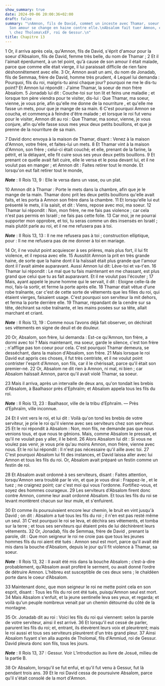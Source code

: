 ```yaml
---
show_summary: true
date: 2024-09-06 20:00:36+02:00
draft: false
summary: "\nAmnon, fils de David, commet un inceste avec Thamar, soeur d\u2019Absalom.\n\
  Son amour se change en haine contre elle.\nAbsalom fait tuer Amnon, et se sauve\
  \ chez Tholoma\xEF, roi de Gessur.\n"
title: Chapitre 13
---
```





1 Or, il arriva après cela, qu'Amnon, fils de David, s'éprit d'amour pour la soeur d'Absalom, fils de David, femme très belle, du nom de Thamar ; 2 Et il l'aimait éperdument, à un tel point, qu'à cause de son amour il était malade, parce que comme elle était vierge, il lui paraissait difficile de rien faire déshonnêtement avec elle. 3 Or, Amnon avait un ami, du nom de Jonadab, fils de Semmaa, frère de David, homme très prudent, 4 Lequel lui demanda : Pourquoi, fils du roi, maigris-tu ainsi chaque jour? pourquoi ne me le dis-tu point? Et Amnon lui répondit : J'aime Thamar, la soeur de mon frère Absalom. 5 Jonadab lui dit : Couche-toi sur ton lit et feins une maladie ; et lorsque ton père viendra pour te visiter, dis-lui : Que Thamar, ma soeur, vienne, je vous prie, afin qu'elle me donne de la nourriture , et qu'elle me fasse un mets, pour que je mange de sa main. 6 C'est pourquoi Amnon se coucha, et commença à feindre d'être malade ; et lorsque le roi fut venu pour le visiter, Amnon dit au roi : Que Thamar, ma soeur,
vienne, je vous conjure, afin qu'elle fasse sous mes yeux deux petits bouillons, et que je prenne de la nourriture de sa main.


7 David donc envoya à la maison de Thamar, disant : Venez à la maison d'Amnon, votre frère, et faites-lui un mets. 8 Et Thamar vint à la maison d'Amnon, son frère ; celui-ci était couché; et elle, prenant de la farine, la pétrit, et la délayant, elle fit cuire sous ses yeux deux petits bouillons. 9 Et prenant ce quelle avait fait cuire, elle le versa et le posa devant lui, et il ne voulut pas en manger ; et Amnon dit : Faites retirer tout le monde. Et lorsqu'on eut fait retirer tout le monde,

***Note*** :  II Rois 13, 9 : Elle le versa dans un vase, ou un plat.

10 Amnon dit à Thamar : Porte le mets dans la chambre, afin que je le mange de ta main. Thamar donc prit les deux petits bouillons qu'elle avait faits, et les porta à Amnon son frère dans la chambre. 11 Et lorsqu'elle lui eut présenté le mets, il la saisit, et dit : Viens, repose avec moi, ma soeur. 12 Thamar lui répondit : Non, mon frère, ne me fais pas violence ; car cela n'est pas permis en Israël ; ne fais pas cette folie. 13 Car moi, je ne pourrai supporter mon opprobre, et toi, tu seras comme un des insensés en Israël ; mais plutôt parle au roi, et il ne me refusera pas à toi.

***Note*** :  II Rois 13, 13 : Il ne me refusera pas à toi ; construction elliptique, pour : Il ne me refusera pas de me donner à toi en mariage.

14 Or, il ne voulut point acquiescer à ses prières, mais plus fort, il lui fit violence, et il reposa avec elle. 15 Aussitôt Amnon la prit en très grande haine, de sorte que la haine dont il la haïssait était plus grande que l'amour dont il l'avait aimée auparavant. Aussi Amnon lui dit: Lève-toi et va-t'en. 16 Thamar lui répondit : Le mal que tu fais maintenant en me chassant, est plus grand que celui que tu as fait auparavant. Et il ne voulut pas l'écouter ; 17 Mais, ayant appelé le jeune homme qui le servait, il dit : Eloigne celle-là de moi, fais-la sortir, et ferme la porte après elle. 18 Thamar était vêtue d'une robe traînante, car c'est de cette sorte de vêtements que les filles du roi, qui étaient vierges, faisaient usage. C'est pourquoi son serviteur la mit dehors, et ferma la porte derrière elle. 19 Thamar, répandant de la cendre sur sa tête, déchirant sa robe traînante, et les mains posées sur sa tête, allait marchant et criant.

***Note*** :  II Rois 13, 19 : Comme nous l’avons déjà fait observer, on déchirait ses vêtements en signe de deuil et de douleur.

20 Or, Absalom, son frère, lui demanda : Est-ce qu'Amnon, ton frère, a dormi avec toi ? Mais maintenant, ma soeur, garde le silence, c'est ton frère ; n'afflige pas ton coeur pour cela. C'est pourquoi Thamar demeura, se desséchant, dans la maison d'Absalom, son frère. 21 Mais lorsque le roi David eut appris ces choses, il fut très centriste, et il ne voulut point contrister l'esprit d'Amnon, son fils, car il le chérissait, parce qu'il était son premier-né. 22 Or, Absalom ne dit rien à Amnon, ni mal, ni bien ; car Absalom haïssait Amnon, parce qu'il avait violé Thamar, sa soeur.


23 Mais il arriva, après un intervalle de deux ans, qu'on tondait les brebis d'Absalom, à Baalhasor près d'Ephraïm; et Absalom appela tous les fils du roi.

***Note*** :  II Rois 13, 23 : Baalhasor, ville de la tribu d’Ephraïm. ― Près d’Ephraïm, ville inconnue.

24 Et il vint vers le roi, et lui dit : Voilà qu'on tond les brebis de votre serviteur, je prie le roi qu'il vienne avec ses serviteurs chez son serviteur. 25 Et le roi répondit à Absalom : Non, mon fils, ne demande pas que nous venions tous, et que nous te gênions. Mais, comme Absalom le pressait, et qu'il ne voulait pas y aller, il le bénit. 26 Alors Absalom lui dit : Si vous ne voulez pas venir, je vous prie qu'au moins Amnon, mon frère, vienne avec nous. Et le roi lui répondit : Il n'est pas nécessaire qu'il aille avec toi. 27 C'est pourquoi Absalom lui fit des instances, et David laissa aller avec lui Amnon et tous les fils du roi. Or, Absalom avait préparé un festin comme un festin de roi.


28 Et Absalom avait ordonné à ses serviteurs, disant : Faites attention, lorsqu'Amnon sera troublé par le vin, et que je vous dirai : Frappez-le , et le tuez ; ne craignez point; car c'est moi qui vous l'ordonne. Fortifiez-vous, et soyez des hommes courageux. 29 Les serviteurs d'Absalom firent donc contre Amnon, comme leur avait ordonné Absalom. Et tous les fils du roi se levant montèrent chacun sur leur mule, et s'enfuirent.


30 Et comme ils poursuivaient encore leur chemin, le bruit en vint jusqu'à David ; on dit : Absalom a tué tous les fils du roi ; il n'en est pas resté même un seul. 31 C'est pourquoi le roi se leva, et déchira ses vêtements, et tomba sur la terre ; et tous ses serviteurs qui étaient près de lui déchirèrent leurs vêtements. 32 Or, Jonadab, fils de Semmaa, frère de David , prenant la parole, dit : Que mon seigneur le roi ne croie pas que tous les jeunes hommes fils du roi aient été tués : Amnon seul est mort, parce qu'il avait été mis dans la bouche d'Absalom, depuis le jour qu'il fit violence à Thamar, sa soeur.

***Note*** :  II Rois 13, 32 : Il avait été mis dans la bouche Absalom ; c’est-à-dire probablement, qu’Absalom avait proféré le serment, ou avait donné l’ordre de détruire Amnon. L’hébreu est susceptible de ces deux sens ; le chaldéen porte dans le coeur d’Absalom.

33 Maintenant donc, que mon seigneur le roi ne mette point cela en son esprit, disant : Tous les fils du roi ont été tués, puisqu'Amnon seul est mort. 34 Mais Absalom s'enfuit, et la jeune sentinelle leva ses yeux, et regarda; et voilà qu'un peuple nombreux venait par un chemin détourné du côté de la montagne.


35 Or. Jonadab dit au roi : Voici les fils du roi qui viennent: selon la parole de votre serviteur, ainsi il est arrivé. 36 Et lorsqu'il eut cessé de parler, parurent les fils du roi; et, entrant, ils élevèrent leurs voix et pleurèrent; mais le roi aussi et tous ses serviteurs pleurèrent d'un très grand pleur. 37 Ainsi Absalom fuyant s'en alla auprès de Tholomaï, fils d'Ammiud, roi de Gessur. David pleura donc son fils, tous les jours.

***Note*** :  II Rois 13, 37 : Gessur. Voir L’introduction au livre de Josué, milieu de la partie B.


38 Or Absalom, lorsqu'il se fut enfui, et qu'il fut venu à Gessur, fut là pendant trois ans. 39 Et le roi David cessa de poursuivre Absalom, parce qu'il s'était consolé de la mort d'Amnon.

